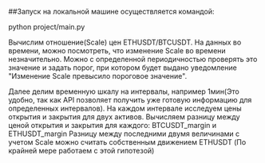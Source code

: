##Запуск на локальной машине осуществляется командой:

python project/main.py

Вычислим отношение(Scale) цен ETHUSDT/BTCUSDT. На данных во времени, можно посмотреть, что изменение
Scale во времени незначительно. Можно с определенной периодичностью проверять это значение и задать порог, 
при котором будет выдано уведомление "Изменение Scale превысило пороговое значение".

Далее делим временную шкалу на интервалы, например 1мин(Это удобно, так как API позволяет получить
уже готовую информацию для определенных интервалов). На каждом интервале исследуем цены открытия и закрытия
для двух активов. Вычисляем разницу между ценой открытия и закрытия для каждого: BTCUSDT_margin и ETHUSDT_margin
Разницу между последними двумя величинами с учетом Scale можно считать собственным движением ETHUSDT
(По крайней мере работаем с этой гипотезой)